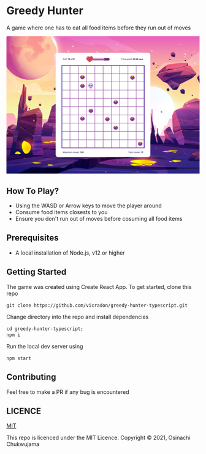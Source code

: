# Greedy Hunter

A game where one has to eat all food items before they run out of moves

![Game Play Snaphsot](https://github.com/vicradon/greedy_hunter/blob/main/src/Assets/images/game-play-snapshot.png)

## How To Play?

- Using the WASD or Arrow keys to move the player around
- Consume food items closests to you
- Ensure you don't run out of moves before cosuming all food items

## Prerequisites

- A local installation of Node.js, v12 or higher

## Getting Started

The game was created using Create React App. To get started, clone this repo

```
git clone https://github.com/vicradon/greedy-hunter-typescript.git
```

Change directory into the repo and install dependencies

```
cd greedy-hunter-typescript;
npm i
```

Run the local dev server using

```
npm start
```

## Contributing

Feel free to make a PR if any bug is encountered

## LICENCE

[MIT](/LICENCE)

This repo is licenced under the MIT Licence.
Copyright &copy; 2021, Osinachi Chukwujama
